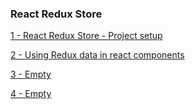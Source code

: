 ### React Redux Store

[1 - React Redux Store - Project setup ](../../tree/b2215d44ea489c9c585786210be3676540c1b6d6/)

[2 - Using Redux data in react components ](../../tree/857c7e016fd1c3e0154c154c3aeb89ef3d567e30/)

[3 - Empty ](../../tree//)

[4 - Empty ](../../tree//)
